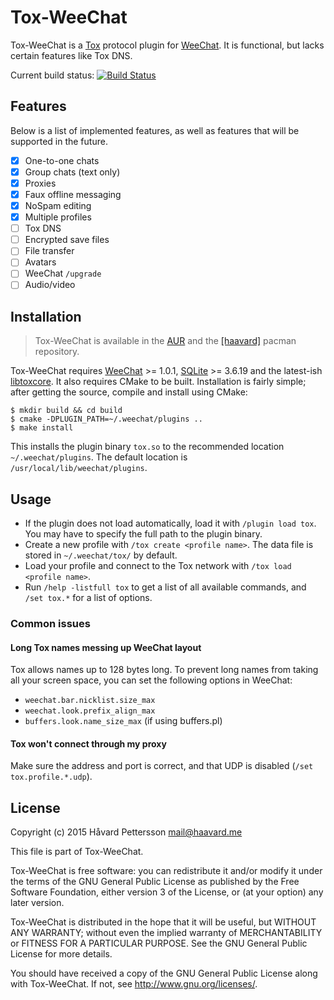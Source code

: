 Tox-WeeChat
===========
Tox-WeeChat is a [Tox][1] protocol plugin for [WeeChat][2]. It is functional, but lacks certain features like Tox DNS.

Current build status: [![Build Status](https://travis-ci.org/haavardp/tox-weechat.svg?branch=master)][3]

Features
--------
Below is a list of implemented features, as well as features that will be supported in the future.

 - [x] One-to-one chats
 - [x] Group chats (text only)
 - [x] Proxies
 - [x] Faux offline messaging
 - [x] NoSpam editing
 - [x] Multiple profiles
 - [ ] Tox DNS
 - [ ] Encrypted save files
 - [ ] File transfer
 - [ ] Avatars
 - [ ] WeeChat `/upgrade`
 - [ ] Audio/video

Installation
------------
> Tox-WeeChat is available in the [AUR][4] and the [[haavard]][5] pacman repository.

Tox-WeeChat requires [WeeChat][2] >= 1.0.1, [SQLite][6] >= 3.6.19 and the latest-ish [libtoxcore][7]. It also requires CMake to be built. Installation is fairly simple; after getting the source, compile and install using CMake:

    $ mkdir build && cd build
    $ cmake -DPLUGIN_PATH=~/.weechat/plugins ..
    $ make install

This installs the plugin binary `tox.so` to the recommended location `~/.weechat/plugins`. The default location is `/usr/local/lib/weechat/plugins`.

Usage
-----
 - If the plugin does not load automatically, load it with `/plugin load tox`. You may have to specify the full path to the plugin binary.
 - Create a new profile with `/tox create <profile name>`. The data file is stored in `~/.weechat/tox/` by default.
 - Load your profile and connect to the Tox network with `/tox load <profile name>`.
 - Run `/help -listfull tox` to get a list of all available commands, and `/set tox.*` for a list of options.

### Common issues

#### Long Tox names messing up WeeChat layout
Tox allows names up to 128 bytes long. To prevent long names from taking all your screen space, you can set the following options in WeeChat:
 - `weechat.bar.nicklist.size_max`
 - `weechat.look.prefix_align_max`
 - `buffers.look.name_size_max` (if using buffers.pl)

#### Tox won't connect through my proxy
Make sure the address and port is correct, and that UDP is disabled (`/set tox.profile.*.udp`).

License
---------
Copyright (c) 2015 Håvard Pettersson <mail@haavard.me>

This file is part of Tox-WeeChat.

Tox-WeeChat is free software: you can redistribute it and/or modify
it under the terms of the GNU General Public License as published by
the Free Software Foundation, either version 3 of the License, or
(at your option) any later version.

Tox-WeeChat is distributed in the hope that it will be useful,
but WITHOUT ANY WARRANTY; without even the implied warranty of
MERCHANTABILITY or FITNESS FOR A PARTICULAR PURPOSE.  See the
GNU General Public License for more details.

You should have received a copy of the GNU General Public License
along with Tox-WeeChat.  If not, see <http://www.gnu.org/licenses/>.

[1]: http://tox.im
[2]: http://weechat.org
[3]: https://travis-ci.org/haavardp/tox-weechat
[4]: https://aur.archlinux.org/packages/tox-weechat-git
[5]: https://haavard.me/archlinux
[6]: http://www.sqlite.org
[7]: https://github.com/irungentoo/toxcore

